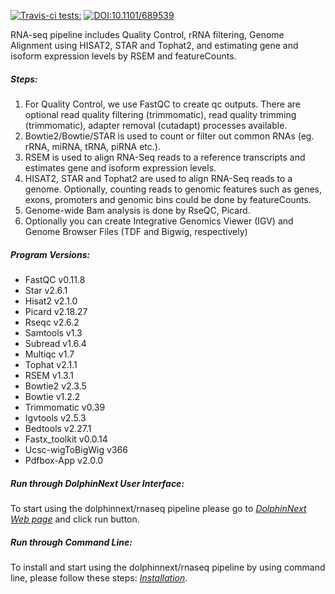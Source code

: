 [![Travis-ci tests:](https://travis-ci.org/dolphinnext/rnaseq.svg?branch=master)](https://travis-ci.org/dolphinnext/rnaseq) [![DOI:10.1101/689539](https://zenodo.org/badge/DOI/10.1101/689539.svg)](https://doi.org/10.1101/689539)

RNA-seq pipeline includes Quality Control, rRNA filtering, Genome Alignment using HISAT2, STAR and Tophat2, and estimating gene and isoform expression levels by RSEM and featureCounts.  
  
##### Steps:
  1. For Quality Control, we use FastQC to create qc outputs. There are optional read quality filtering (trimmomatic), read quality trimming (trimmomatic), adapter removal (cutadapt) processes available.
  2. Bowtie2/Bowtie/STAR is used to count or filter out common RNAs (eg. rRNA, miRNA, tRNA, piRNA etc.). 
  3. RSEM is used to align RNA-Seq reads to a reference transcripts and estimates gene and isoform expression levels.
  4. HISAT2, STAR and Tophat2 are used to align RNA-Seq reads to a genome. Optionally, counting reads to genomic features such as genes, exons, promoters and genomic bins could be done by featureCounts.
  5. Genome-wide Bam analysis is done by RseQC, Picard.
  6. Optionally you can create Integrative Genomics Viewer (IGV)  and Genome Browser Files (TDF and Bigwig, respectively)

##### Program Versions:
  - FastQC v0.11.8
  - Star v2.6.1
  - Hisat2 v2.1.0
  - Picard v2.18.27
  - Rseqc v2.6.2
  - Samtools v1.3
  - Subread v1.6.4
  - Multiqc v1.7
  - Tophat v2.1.1
  - RSEM v1.3.1
  - Bowtie2 v2.3.5
  - Bowtie v1.2.2
  - Trimmomatic v0.39
  - Igvtools v2.5.3
  - Bedtools v2.27.1
  - Fastx_toolkit v0.0.14
  - Ucsc-wigToBigWig v366
  - Pdfbox-App v2.0.0
 

##### Run through DolphinNext User Interface:

To start using the dolphinnext/rnaseq pipeline please go to [*DolphinNext Web page*](https://dolphinnext.umassmed.edu/index.php?np=1&id=437) and click run button.

##### Run through Command Line:

To install and start using the dolphinnext/rnaseq pipeline by using command line, please follow these steps: [*Installation*](https://github.com/dolphinnext/rnaseq/blob/master/docs/local.md).

